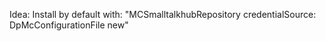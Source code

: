 Idea: Install by default with: "MCSmalltalkhubRepository credentialSource: DpMcConfigurationFile new"